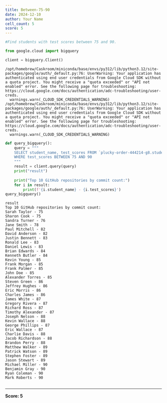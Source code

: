 ```yaml
---
title: Between-75-90
date: 2024-12-10
author: Your Name
cell_count: 5
score: 5
---
```


```python
#Find students with test scores between 75 and 90.
```


```python
from google.cloud import bigquery
```


```python
client = bigquery.Client()
```

    /opt/homebrew/Caskroom/miniconda/base/envs/py312/lib/python3.12/site-packages/google/auth/_default.py:76: UserWarning: Your application has authenticated using end user credentials from Google Cloud SDK without a quota project. You might receive a "quota exceeded" or "API not enabled" error. See the following page for troubleshooting: https://cloud.google.com/docs/authentication/adc-troubleshooting/user-creds. 
      warnings.warn(_CLOUD_SDK_CREDENTIALS_WARNING)
    /opt/homebrew/Caskroom/miniconda/base/envs/py312/lib/python3.12/site-packages/google/auth/_default.py:76: UserWarning: Your application has authenticated using end user credentials from Google Cloud SDK without a quota project. You might receive a "quota exceeded" or "API not enabled" error. See the following page for troubleshooting: https://cloud.google.com/docs/authentication/adc-troubleshooting/user-creds. 
      warnings.warn(_CLOUD_SDK_CREDENTIALS_WARNING)



```python
def query_bigquery():
    query = """
    SELECT student_name, test_scores FROM `plucky-order-444214-g8.student_data.student_data_madhuri` 
    WHERE test_scores BETWEEN 75 AND 90
    """
    result = client.query(query)
    print("result")
    
    print("Top 10 GitHub repositories by commit count:")
    for i in result:
        print(f'{i.student_name} - {i.test_scores}')
query_bigquery()
```

    result
    Top 10 GitHub repositories by commit count:
    Sarah Taylor - 75
    Sharon Cook - 75
    Sandra Turner - 76
    Jane Smith - 78
    Paul Mitchell - 82
    David Anderson - 82
    Justin Bennett - 83
    Ronald Lee - 83
    Daniel Lewis - 83
    Brian Edwards - 84
    Kenneth Butler - 84
    Kevin Young - 85
    Frank Morgan - 85
    Frank Palmer - 85
    John Doe - 85
    Alexander Torres - 85
    Steven Green - 86
    Jeffrey Hughes - 86
    Eric Morris - 86
    Charles James - 86
    James White - 87
    Gregory Rivera - 87
    Richard Ross - 87
    Timothy Alexander - 87
    Joseph Nelson - 88
    Kevin Wallace - 88
    George Phillips - 87
    Eric Wallace - 87
    Charlie Davis - 88
    Jacob Richardson - 88
    Brandon Perry - 88
    Matthew Walker - 89
    Patrick Watson - 89
    Stephen Foster - 89
    Jason Stewart - 89
    Michael Miller - 90
    Benjamin Gray - 90
    Ryan Coleman - 90
    Mark Roberts - 90



```python

```


---
**Score: 5**
